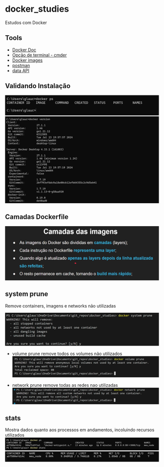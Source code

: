# docker_studies

Estudos com Docker

## Tools

- [Docker Doc](https://docs.docker.com/)
- [Opção de terminal - cmder](https://cmder.app/)
- [Docker images](https://hub.docker.com/)
- [postman](https://www.postman.com/)
- [data API](https://randomuser.me/api)

## Validando Instalação

![alt text](asset/image.png)
![alt text](asset/image-1.png)

## Camadas Dockerfile

![alt text](asset/image-26.png)

## system prune

Remove containers, imagens e networks não utilizadas

![alt text](asset/image-35.png)

- volume prune
remove todos os volumes não utilizados
![alt text](asset/image-70.png)

- network prune
remove todas as redes nao utilizadas
![alt text](asset/image-80.png)

## stats

Mostra dados quanto aos processos em andamentos, incoluindo recursos utilizados
![alt text](asset/image-40.png)
![alt text](asset/image-41.png)
